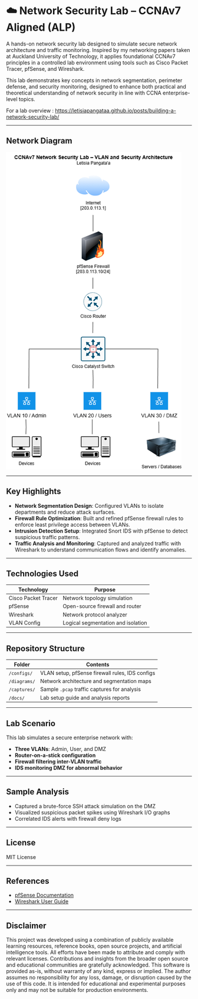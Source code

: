 # ☁️ Network Security Lab – CCNAv7 Aligned (ALP)

A hands-on network security lab designed to simulate secure network architecture and traffic monitoring. Inspired by my networking papers taken at Auckland University of Technology, it applies foundational CCNAv7 principles in a controlled lab environment using tools such as Cisco Packet Tracer, pfSense, and Wireshark. 

This lab demonstrates key concepts in network segmentation, perimeter defense, and security monitoring, designed to enhance both practical and theoretical understanding of network security in line with CCNA enterprise-level topics.

For a lab overview : https://letisiapangataa.github.io/posts/building-a-network-security-lab/

---

## Network Diagram

<img alt="image" src="network-security-lab-diagram.drawio.png" />


---

## Key Highlights

- **Network Segmentation Design**: Configured VLANs to isolate departments and reduce attack surfaces.
- **Firewall Rule Optimization**: Built and refined pfSense firewall rules to enforce least privilege access between VLANs.
- **Intrusion Detection Setup**: Integrated Snort IDS with pfSense to detect suspicious traffic patterns.
- **Traffic Analysis and Monitoring**: Captured and analyzed traffic with Wireshark to understand communication flows and identify anomalies.

---

## Technologies Used

| Technology         | Purpose                               |
|--------------------|----------------------------------------|
| Cisco Packet Tracer| Network topology simulation            |
| pfSense            | Open-source firewall and router        |
| Wireshark          | Network protocol analyzer              |
| VLAN Config        | Logical segmentation and isolation     |

---

## Repository Structure

| Folder        | Contents                                             |
|---------------|------------------------------------------------------|
| `/configs/`   | VLAN setup, pfSense firewall rules, IDS configs     |
| `/diagrams/`  | Network architecture and segmentation maps          |
| `/captures/`  | Sample `.pcap` traffic captures for analysis        |
| `/docs/`      | Lab setup guide and analysis reports                |

---

## Lab Scenario

This lab simulates a secure enterprise network with:

- **Three VLANs**: Admin, User, and DMZ
- **Router-on-a-stick configuration**
- **Firewall filtering inter-VLAN traffic**
- **IDS monitoring DMZ for abnormal behavior**
  
---

## Sample Analysis

- Captured a brute-force SSH attack simulation on the DMZ
- Visualized suspicious packet spikes using Wireshark I/O graphs
- Correlated IDS alerts with firewall deny logs

---

## License

MIT License

---

## References

- [pfSense Documentation](https://docs.netgate.com/pfsense/en/latest/)
- [Wireshark User Guide](https://www.wireshark.org/docs/wsug_html_chunked/)

---

## Disclaimer


This project was developed using a combination of publicly available learning resources, reference books, open source projects, and artificial intelligence tools. All efforts have been made to attribute and comply with relevant licenses. Contributions and insights from the broader open source and educational communities are gratefully acknowledged. This software is provided as-is, without warranty of any kind, express or implied. The author assumes no responsibility for any loss, damage, or disruption caused by the use of this code. It is intended for educational and experimental purposes only and may not be suitable for production environments.






